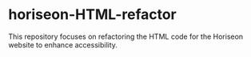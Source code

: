 # horiseon-HTML-refactor
This repository focuses on refactoring the HTML code for the Horiseon website to enhance accessibility.

